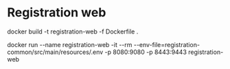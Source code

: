# Registration web

docker build -t registration-web -f Dockerfile .

docker run --name registration-web -it --rm --env-file=registration-common/src/main/resources/.env -p 8080:9080 -p 8443:9443 registration-web